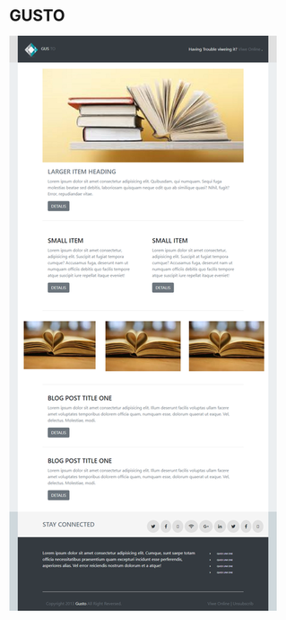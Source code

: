 # GUSTO


![alt text](https://raw.githubusercontent.com/pezhman-kousari/GUSTO/master/screenshot.png?raw=true)

